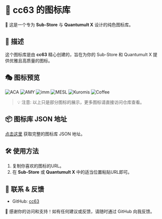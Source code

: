 # 🎨 cc63 的图标库

🌟 这是一个专为 **Sub-Store** 与 **Quantumult X** 设计的纯色图标库。

## 🚀 描述
这个图标库是由 **cc63** 精心创建的，旨在为你的 Sub-Store 和 Quantumult X 提供优雅且高质量的图标。

## 🎭 图标预览

![ACA](https://raw.githubusercontent.com/cc63/ICON/main/icons/ACA.png) ![AMY](https://raw.githubusercontent.com/cc63/ICON/main/icons/AMY.png) ![imm](https://raw.githubusercontent.com/cc63/ICON/main/icons/imm.png) ![MESL](https://raw.githubusercontent.com/cc63/ICON/main/icons/MESL.png) ![Kuromis](https://raw.githubusercontent.com/cc63/ICON/main/icons/Kuromis.png) ![Coffee](https://raw.githubusercontent.com/cc63/ICON/main/icons/Coffee.png)

> 💡 注意: 以上只是部分图标的展示，更多图标请直接访问仓库查看。

## 📦 图标库 JSON 地址
[点击这里](https://raw.githubusercontent.com/cc63/ICON/main/icons.json) 获取完整的图标库 JSON 地址。

## 🛠 使用方法
1. 复制你喜欢的图标的URL。
2. 在 **Sub-Store** 或 **Quantumult X** 中的适当位置粘贴URL即可。

## 💼 联系 & 反馈
- GitHub: [cc63](https://github.com/cc63)

🙌 感谢你的访问和支持！如有任何建议或反馈，请随时通过 GitHub 向我反馈。
